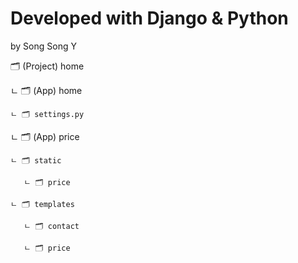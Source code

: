# Developed with Django & Python

by Song Song Y

🗂 (Project) home

 ㄴ 🗂 (App) home
 
    ㄴ 🗂 settings.py
 
 ㄴ 🗂 (App) price
 
    ㄴ 🗂 static
    
       ㄴ 🗂 price
       
    ㄴ 🗂 templates
    
       ㄴ 🗂 contact
       
       ㄴ 🗂 price
 


